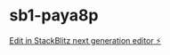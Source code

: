 # sb1-paya8p

[Edit in StackBlitz next generation editor ⚡️](https://stackblitz.com/~/github.com/munivinayk/sb1-paya8p)